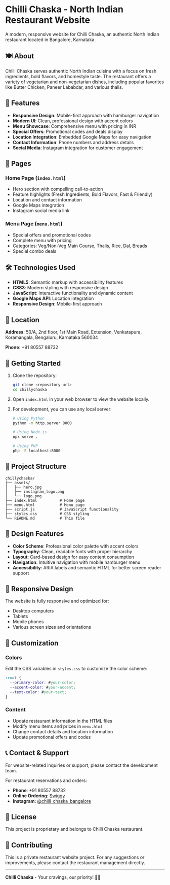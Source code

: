 # Chilli Chaska - North Indian Restaurant Website

A modern, responsive website for Chilli Chaska, an authentic North Indian restaurant located in Bangalore, Karnataka.

## 🍽️ About

Chilli Chaska serves authentic North Indian cuisine with a focus on fresh ingredients, bold flavors, and homestyle taste. The restaurant offers a variety of vegetarian and non-vegetarian dishes, including popular favorites like Butter Chicken, Paneer Lababdar, and various thalis.

## 🌟 Features

- **Responsive Design**: Mobile-first approach with hamburger navigation
- **Modern UI**: Clean, professional design with accent colors
- **Menu Showcase**: Comprehensive menu with pricing in INR
- **Special Offers**: Promotional codes and deals display
- **Location Integration**: Embedded Google Maps for easy navigation
- **Contact Information**: Phone numbers and address details
- **Social Media**: Instagram integration for customer engagement

## 📱 Pages

### Home Page (`index.html`)
- Hero section with compelling call-to-action
- Feature highlights (Fresh Ingredients, Bold Flavors, Fast & Friendly)
- Location and contact information
- Google Maps integration
- Instagram social media link

### Menu Page (`menu.html`)
- Special offers and promotional codes
- Complete menu with pricing
- Categories: Veg/Non-Veg Main Course, Thalis, Rice, Dal, Breads
- Special combo deals

## 🛠️ Technologies Used

- **HTML5**: Semantic markup with accessibility features
- **CSS3**: Modern styling with responsive design
- **JavaScript**: Interactive functionality and dynamic content
- **Google Maps API**: Location integration
- **Responsive Design**: Mobile-first approach

## 📍 Location

**Address**: 50/A, 2nd floor, 1st Main Road, Extension, Venkatapura, Koramangala, Bengaluru, Karnataka 560034

**Phone**: +91 80557 88732

## 🚀 Getting Started

1. Clone the repository:
   ```bash
   git clone <repository-url>
   cd chillychaska
   ```

2. Open `index.html` in your web browser to view the website locally.

3. For development, you can use any local server:
   ```bash
   # Using Python
   python -m http.server 8000
   
   # Using Node.js
   npx serve .
   
   # Using PHP
   php -S localhost:8000
   ```

## 📁 Project Structure

```
chillychaska/
├── assets/
│   ├── hero.jpg
│   ├── instagram_logo.png
│   └── logo.png
├── index.html          # Home page
├── menu.html           # Menu page
├── script.js           # JavaScript functionality
├── styles.css          # CSS styling
└── README.md           # This file
```

## 🎨 Design Features

- **Color Scheme**: Professional color palette with accent colors
- **Typography**: Clean, readable fonts with proper hierarchy
- **Layout**: Card-based design for easy content consumption
- **Navigation**: Intuitive navigation with mobile hamburger menu
- **Accessibility**: ARIA labels and semantic HTML for better screen reader support

## 📱 Responsive Design

The website is fully responsive and optimized for:
- Desktop computers
- Tablets
- Mobile phones
- Various screen sizes and orientations

## 🔧 Customization

### Colors
Edit the CSS variables in `styles.css` to customize the color scheme:
```css
:root {
  --primary-color: #your-color;
  --accent-color: #your-accent;
  --text-color: #your-text;
}
```

### Content
- Update restaurant information in the HTML files
- Modify menu items and prices in `menu.html`
- Change contact details and location information
- Update promotional offers and codes

## 📞 Contact & Support

For website-related inquiries or support, please contact the development team.

For restaurant reservations and orders:
- **Phone**: +91 80557 88732
- **Online Ordering**: [Swiggy](https://www.swiggy.com/city/bangalore/chilli-chaska-hsr-rest1175408)
- **Instagram**: [@chilli_chaska_bangalore](https://www.instagram.com/chilli_chaska_bangalore/)

## 📄 License

This project is proprietary and belongs to Chilli Chaska restaurant.

## 🤝 Contributing

This is a private restaurant website project. For any suggestions or improvements, please contact the restaurant management directly.

---

**Chilli Chaska** - Your cravings, our priority! 🍛✨
